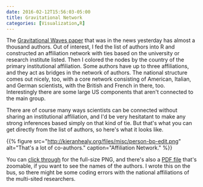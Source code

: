 ```yaml
---
date: 2016-02-12T15:56:03-05:00
title: Gravitational Network
categories: [Visualization,R]
---
```


The [Gravitational Waves paper](http://iopscience.iop.org/article/10.3847/2041-8205/818/2/L22) that was in the news yesterday has almost a thousand authors. Out of interest, I fed the list of authors into R and constructed an affiliation network with ties based on the university or research institute listed. Then I colored the nodes by the country of the primary institutional affiliation. Some authors have up to three affiliations, and they act as bridges in the network of authors. The national structure comes out nicely, too, with a core network consisting of American, Italian, and German scientists, with the British and French in there, too. Interestingly there are some large US components that aren't connected to the main group. 

There are of course many ways scientists can be connected without sharing an institutional affiliation, and I'd be very hesitatant to make any strong inferences based simply on that kind of tie. But that's what you can get directly from the list of authors, so here's what it looks like. 

{{% figure src="http://kieranhealy.org/files/misc/person-bp-edit.png" alt="That's a lot of co-authors." caption="Affiliation Network." %}}

You can [click through](http://kieranhealy.org/files/misc/person-bp-edit.png) for the full-size PNG, and there's also a [PDF file](http://kieranhealy.org/files/misc/person-bp-edit.pdf) that's zoomable, if you want to see the names of the authors. I wrote this on the bus, so there might be some coding errors with the national affiliations of the multi-sited researchers. 
